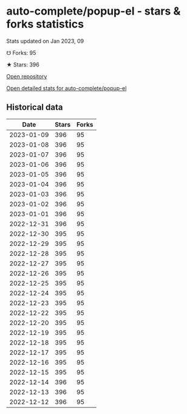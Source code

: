 # auto-complete/popup-el - stars & forks statistics

Stats updated on Jan 2023, 09

☋ Forks: 95

★ Stars: 396

[Open repository](https://github.com/auto-complete/popup-el)

[Open detailed stats for auto-complete/popup-el](https://reviewgithub.com/rep/auto-complete/popup-el)

## Historical data
| Date | Stars | Forks |
|------|-------|-------|
| 2023-01-09 | 396 | 95 | 
| 2023-01-08 | 396 | 95 | 
| 2023-01-07 | 396 | 95 | 
| 2023-01-06 | 396 | 95 | 
| 2023-01-05 | 396 | 95 | 
| 2023-01-04 | 396 | 95 | 
| 2023-01-03 | 396 | 95 | 
| 2023-01-02 | 396 | 95 | 
| 2023-01-01 | 396 | 95 | 
| 2022-12-31 | 396 | 95 | 
| 2022-12-30 | 395 | 95 | 
| 2022-12-29 | 395 | 95 | 
| 2022-12-28 | 395 | 95 | 
| 2022-12-27 | 395 | 95 | 
| 2022-12-26 | 395 | 95 | 
| 2022-12-25 | 395 | 95 | 
| 2022-12-24 | 395 | 95 | 
| 2022-12-23 | 395 | 95 | 
| 2022-12-22 | 395 | 95 | 
| 2022-12-20 | 395 | 95 | 
| 2022-12-19 | 395 | 95 | 
| 2022-12-18 | 395 | 95 | 
| 2022-12-17 | 395 | 95 | 
| 2022-12-16 | 395 | 95 | 
| 2022-12-15 | 395 | 95 | 
| 2022-12-14 | 396 | 95 | 
| 2022-12-13 | 396 | 95 | 
| 2022-12-12 | 396 | 95 | 

